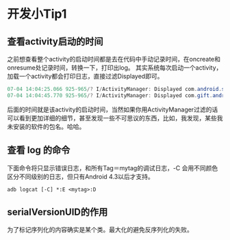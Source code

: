 # 开发小Tip1

## 查看activity启动的时间

之前想查看整个activity的启动时间都是去在代码中手动记录时间，在oncreate和onresume处记录时间，转换一下，打印出log。
其实系统每次启动一个activity，加载一个activity都会打印日志，直接过滤Displayed即可。

```java
07-04 14:04:25.066 925-965/? I/ActivityManager: Displayed com.android.settings/.applications.InstalledAppDetails: +1s57ms
07-04 14:04:45.770 925-965/? I/ActivityManager: Displayed com.gift.android/.activity.MainActivity: +1s806ms
```
后面的时间就是该activity的启动时间，当然如果你用ActivityManager过滤的话可以看到更加详细的细节，甚至发现一些不可思议的东西，比如，我发现，某些我未安装的软件的包名。哈哈。


## 查看 log 的命令

下面命令将只显示错误日志，和所有Tag＝mytag的调试日志，-C 会用不同颜色区分不同级别的日志，但只有Android 4.3以后才支持。


 ` adb logcat [-C] *:E <mytag>:D `



## serialVersionUID的作用
为了标记序列化的内容确实是某个类。最大化的避免反序列化的失败。



